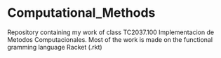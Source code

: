 # Computational_Methods
Repository containing my work of class TC2037.100 Implementacion de Metodos Computacionales. Most of the work is made on the functional gramming language Racket (.rkt)
